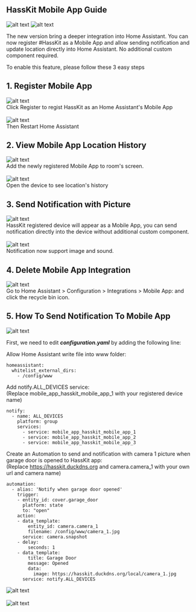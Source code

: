 ## HassKit Mobile App Guide

![alt text](https://github.com/tuanha2000vn/hasskit/blob/master/graphic%20template/mobile_app/Screenshot_6.png)
![alt text](https://github.com/tuanha2000vn/hasskit/blob/master/graphic%20template/mobile_app/Screenshot_4.png)

The new version bring a deeper integration into Home Assistant. You can now register #HassKit as a Mobile App and allow sending notification and update location directly into Home Assistant. No additional custom component required.

To enable this feature, please follow these 3 easy steps

## 1. Register Mobile App

![alt text](https://github.com/tuanha2000vn/hasskit/blob/master/graphic%20template/mobile_app/Screenshot_1.png)
<br>Click Register to regist HassKit as an Home Assistant's Mobile App
<br><br>
![alt text](https://github.com/tuanha2000vn/hasskit/blob/master/graphic%20template/mobile_app/Screenshot_2.png)
<br>Then Restart Home Assistant

## 2. View Mobile App Location History

![alt text](https://github.com/tuanha2000vn/hasskit/blob/master/graphic%20template/mobile_app/Screenshot_3.png)
<br>Add the newly registered Mobile App to room's screen.
<br><br>
![alt text](https://github.com/tuanha2000vn/hasskit/blob/master/graphic%20template/mobile_app/Screenshot_4.png)
<br>Open the device to see location's history

## 3. Send Notification with Picture

![alt text](https://github.com/tuanha2000vn/hasskit/blob/master/graphic%20template/mobile_app/Screenshot_5.png)
<br>HassKit registered device will appear as a Mobile App, you can send notification directly into the device without additional custom component.
<br><br>
![alt text](https://github.com/tuanha2000vn/hasskit/blob/master/graphic%20template/mobile_app/Screenshot_6.png)
<br>Notification now support image and sound.

## 4. Delete Mobile App Integration
![alt text](https://github.com/tuanha2000vn/hasskit/blob/master/graphic%20template/mobile_app/Screenshot_7.png)
<br>Go to Home Assistant > Configuration > Integrations > Mobile App: <App Name> and click the recycle bin icon.

## 5. How To Send Notification To Mobile App

![alt text](https://github.com/tuanha2000vn/hasskit/blob/master/graphic%20template/mobile_app/Screenshot_9.png)

First, we need to edit ***configuration.yaml*** by adding the following line:

Allow Home Assistant write file into www folder:
```
homeassistant:
  whitelist_external_dirs:
    - /config/www
```

Add notify.ALL_DEVICES service:
<br>
(Replace mobile_app_hasskit_mobile_app_1 with your registered device name)
```
notify:
  - name: ALL_DEVICES
    platform: group
    services:
      - service: mobile_app_hasskit_mobile_app_1
      - service: mobile_app_hasskit_mobile_app_2
      - service: mobile_app_hasskit_mobile_app_3
```

Create an Automation to send and notification with camera 1 picture when garage door is opened to HassKit app:
<br>
(Replace https://hasskit.duckdns.org and camera.camera_1 with your own url and camera name)
```
automation:
  - alias: 'Notify when garage door opened'
    trigger:
    - entity_id: cover.garage_door
      platform: state
      to: "open"
    action:
    - data_template:
        entity_id: camera.camera_1
        filename: /config/www/camera_1.jpg
      service: camera.snapshot
    - delay:
        seconds: 1
    - data_template:
        title: Garage Door 
        message: Opened
        data:
          image: https://hasskit.duckdns.org/local/camera_1.jpg
      service: notify.ALL_DEVICES   
```
![alt text](https://github.com/tuanha2000vn/hasskit/blob/master/graphic%20template/mobile_app/Screenshot_8.png)
<br>
<br>
![alt text](https://github.com/tuanha2000vn/hasskit/blob/master/graphic%20template/mobile_app/Screenshot_10.png)
